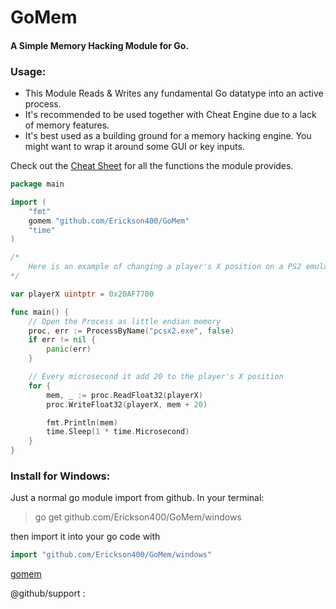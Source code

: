 # GoMem
#### A Simple Memory Hacking Module for Go.

### Usage:
- This Module Reads & Writes any fundamental Go datatype into an active process.
- It's recommended to be used together with Cheat Engine due to a lack of memory features.
- It's best used as a building ground for a memory hacking engine. You might want to wrap it around some GUI or key inputs.

Check out the [Cheat Sheet](CheatSheet.txt) for all the functions the module provides.
```go
package main

import (
	"fmt"
	gomem "github.com/Erickson400/GoMem"
	"time"
)

/*
	Here is an example of changing a player's X position on a PS2 emulator
*/

var playerX uintptr = 0x20AF7700

func main() {
	// Open the Process as little endian memory
	proc, err := ProcessByName("pcsx2.exe", false)
	if err != nil {
		panic(err)
	}

	// Every microsecond it add 20 to the player's X position
	for {
		mem, _ := proc.ReadFloat32(playerX)
		proc.WriteFloat32(playerX, mem + 20)

		fmt.Println(mem)
		time.Sleep(1 * time.Microsecond)
	}
}

```
### Install for Windows:
Just a normal go module import from github.
In your terminal:
> go get github.com/Erickson400/GoMem/windows

then import it into your go code with 
```go 
import "github.com/Erickson400/GoMem/windows"
```



[gomem](windows/gomem.go)

@github/support :

